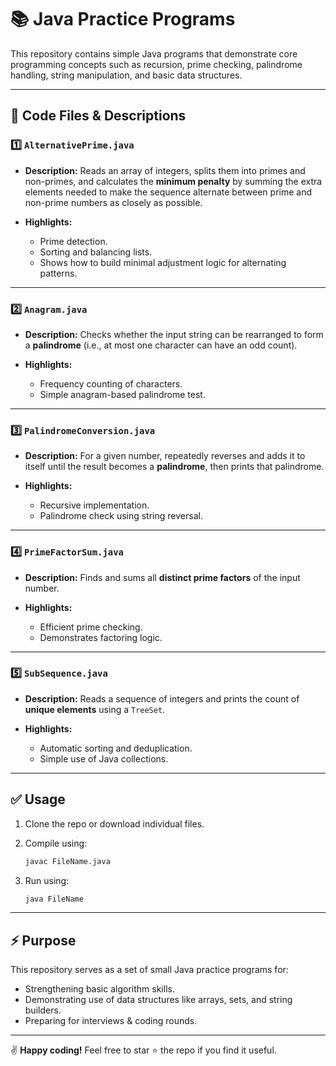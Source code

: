 # 📚 Java Practice Programs

This repository contains simple Java programs that demonstrate core programming concepts such as recursion, prime checking, palindrome handling, string manipulation, and basic data structures.

---

## 🚀 Code Files & Descriptions

### 1️⃣ `AlternativePrime.java`

* **Description:**
  Reads an array of integers, splits them into primes and non-primes, and calculates the **minimum penalty** by summing the extra elements needed to make the sequence alternate between prime and non-prime numbers as closely as possible.
* **Highlights:**

  * Prime detection.
  * Sorting and balancing lists.
  * Shows how to build minimal adjustment logic for alternating patterns.

---

### 2️⃣ `Anagram.java`

* **Description:**
  Checks whether the input string can be rearranged to form a **palindrome** (i.e., at most one character can have an odd count).
* **Highlights:**

  * Frequency counting of characters.
  * Simple anagram-based palindrome test.

---

### 3️⃣ `PalindromeConversion.java`

* **Description:**
  For a given number, repeatedly reverses and adds it to itself until the result becomes a **palindrome**, then prints that palindrome.
* **Highlights:**

  * Recursive implementation.
  * Palindrome check using string reversal.

---

### 4️⃣ `PrimeFactorSum.java`

* **Description:**
  Finds and sums all **distinct prime factors** of the input number.
* **Highlights:**

  * Efficient prime checking.
  * Demonstrates factoring logic.

---

### 5️⃣ `SubSequence.java`

* **Description:**
  Reads a sequence of integers and prints the count of **unique elements** using a `TreeSet`.
* **Highlights:**

  * Automatic sorting and deduplication.
  * Simple use of Java collections.

---

## ✅ Usage

1. Clone the repo or download individual files.
2. Compile using:

   ```bash
   javac FileName.java
   ```
3. Run using:

   ```bash
   java FileName
   ```

---

## ⚡ Purpose

This repository serves as a set of small Java practice programs for:

* Strengthening basic algorithm skills.
* Demonstrating use of data structures like arrays, sets, and string builders.
* Preparing for interviews & coding rounds.

---

✌️ **Happy coding!**
Feel free to star ⭐ the repo if you find it useful.
